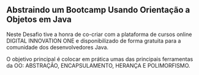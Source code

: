 ## Abstraindo um Bootcamp Usando Orientação a Objetos em Java

Neste Desafio tive a honra de co-criar com a plataforma de cursos online DIGITAL INNOVATION ONE e disponibilizado de forma gratuita para a comunidade dos desenvolvedores Java.

O objetivo principal é colocar em prática umas das principais ferramentas da OO: ABSTRAÇÃO, ENCAPSULAMENTO, HERANÇA E POLIMORFISMO.
